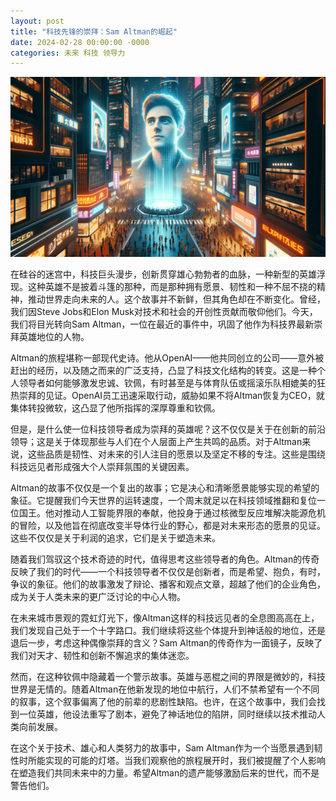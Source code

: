 ```yaml
---
layout: post
title: "科技先锋的崇拜：Sam Altman的崛起"
date: 2024-02-28 00:00:00 -0000
categories: 未来 科技 领导力
---
```


![](https://raw.githubusercontent.com/jamiesun/images/master/default/rbCTQe.png)

在硅谷的迷宫中，科技巨头漫步，创新贯穿雄心勃勃者的血脉，一种新型的英雄浮现。这种英雄不是披着斗篷的那种，而是那种拥有愿景、韧性和一种不屈不挠的精神，推动世界走向未来的人。这个故事并不新鲜，但其角色却在不断变化。曾经，我们因Steve Jobs和Elon Musk对技术和社会的开创性贡献而敬仰他们。今天，我们将目光转向Sam Altman，一位在最近的事件中，巩固了他作为科技界最新崇拜英雄地位的人物。

Altman的旅程堪称一部现代史诗。他从OpenAI——他共同创立的公司——意外被赶出的经历，以及随之而来的广泛支持，凸显了科技文化结构的转变。这是一种个人领导者如何能够激发忠诚、钦佩，有时甚至是与体育队伍或摇滚乐队相媲美的狂热崇拜的见证。OpenAI员工迅速采取行动，威胁如果不将Altman恢复为CEO，就集体转投微软，这凸显了他所指挥的深厚尊重和钦佩。

但是，是什么使一位科技领导者成为崇拜的英雄呢？这不仅仅是关于在创新的前沿领导；这是关于体现那些与人们在个人层面上产生共鸣的品质。对于Altman来说，这些品质是韧性、对未来的引人注目的愿景以及坚定不移的专注。这些是围绕科技远见者形成强大个人崇拜氛围的关键因素。

Altman的故事不仅仅是一个复出的故事；它是决心和清晰愿景能够实现的希望的象征。它提醒我们今天世界的运转速度，一个周末就足以在科技领域推翻和复位一位国王。他对推动人工智能界限的奉献，他投身于通过核微型反应堆解决能源危机的冒险，以及他旨在彻底改变半导体行业的野心，都是对未来形态的愿景的见证。这些不仅仅是关于利润的追求，它们是关于塑造未来。

随着我们驾驭这个技术奇迹的时代，值得思考这些领导者的角色。Altman的传奇反映了我们的时代——一个科技领导者不仅仅是创新者，而是希望、抱负，有时，争议的象征。他们的故事激发了辩论、播客和观点文章，超越了他们的企业角色，成为关于人类未来的更广泛讨论的中心人物。

在未来城市景观的霓虹灯光下，像Altman这样的科技远见者的全息图高高在上，我们发现自己处于一个十字路口。我们继续将这些个体提升到神话般的地位，还是退后一步，考虑这种偶像崇拜的含义？Sam Altman的传奇作为一面镜子，反映了我们对天才、韧性和创新不懈追求的集体迷恋。

然而，在这种钦佩中隐藏着一个警示故事。英雄与恶棍之间的界限是微妙的，科技世界是无情的。随着Altman在他新发现的地位中航行，人们不禁希望有一个不同的叙事，这个叙事偏离了他的前辈的悲剧性缺陷。也许，在这个故事中，我们会找到一位英雄，他设法重写了剧本，避免了神话地位的陷阱，同时继续以技术推动人类向前发展。

在这个关于技术、雄心和人类努力的故事中，Sam Altman作为一个当愿景遇到韧性时所能实现的可能的灯塔。当我们观察他的旅程展开时，我们被提醒了个人影响在塑造我们共同未来中的力量。希望Altman的遗产能够激励后来的世代，而不是警告他们。
